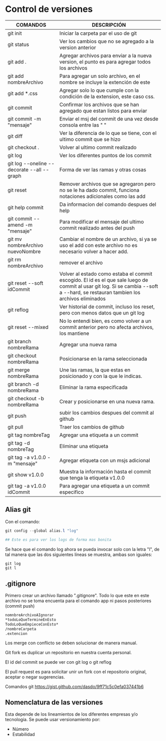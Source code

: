 # Control de versiones

| COMANDOS                                   | DESCRIPCIÓN                                                  |
| ------------------------------------------ | ------------------------------------------------------------ |
| git init                                   | Iniciar la carpeta par el uso de git                         |
| git status                                 | Ver los cambios que no se agregado a la version anterior     |
| git add .                                  | Agregar archivos para enviar a la nueva version, el punto es para agregar todos los archivos |
| git add nombreArchivo                      | Para agregar un solo archivo, en el nombre se incluye la extención de este |
| git add *.css                              | Agregar solo lo que cumple con la condición de la extension, este caso css. |
| git commit                                 | Confirmar los archivos que se han agregado que estan listos para enviar |
| git commit -m "mensaje"                    | Enviar el msj del commit de una vez desde consola entre las " " |
| git diff                                   | Ver la diferencia de lo que se tiene, con el ultimo commit que se hizo |
| git checkout .                             | Volver al ultimo commit realizado                            |
| git log                                    | Ver los diferentes puntos de los commit                      |
| git log --oneline --decorate --all --graph | Forma de ver las ramas y otras cosas                         |
| git reset                                  | Remover archivos que se agregaron pero no se le ha dado commit, funciona notaciones adicionales como las add |
| git help commit                            | Da informacion del comando despues del help                  |
| git commit --amend -m "mensaje"            | Para modificar el mensaje del ultimo commit realizado antes del push |
| git mv nombreArchivo nuevoNombre           | Cambiar el nombre de un archivo, si ya se uso el add con este archivo no es necesario volver a hacer add. |
| git rm nombreArchivo                       | remover el archivo                                           |
| git reset --soft idCommit                  | Volver al estado como estaba el commit escogido. El id es el que sale luego de commit al usar git log. Si se cambia --soft a --hard, se restauran tambien los archivos eliminados |
| git reflog                                 | Ver historial de commit, incluso los reset, pero con menos datos que un git log |
| git reset --mixed                          | No lo entendi bien, es como volver a un commit anterior pero no afecta archivos, los mantiene |
| git branch nombreRama                      | Agregar una nueva rama                                       |
| git checkout nombreRama                    | Posicionarse en la rama seleccionada                         |
| git merge nombreRama                       | Une las ramas, la que estas en posicionado y con la que le indicas. |
| git branch -d nombreRama                   | Eliminar la rama especificada                                |
| git checkout -b nombreRama                 | Crear y posicionarse en una nueva rama.                      |
| git push                                   | subir los cambios despues del commit al github               |
| git pull                                   | Traer los cambios de github                                  |
| git tag nombreTag                          | Agregar una etiqueta a un commit                             |
| git tag -d nombreTag                       | Eliminar una etiqueta                                        |
| git tag -a v1.0.0 -m "mensaje"             | Agregar etiqueta con un msjs adicional                       |
| git show v1.0.0                            | Muestra la información hasta el commit que tenga la etiqueta v1.0.0 |
| git tag -a v1.0.0 idCommit                 | Para agregar una etiqueta a un commit especifico             |

## Alias git

Con el comando:

~~~powershell
git config --global alias.l "log"

## Este es para ver los logs de forma mas bonita


~~~

Se hace que el comando log ahora se pueda invocar solo con la letra "l", de tal manera que las dos siguientes líneas se muestra, ambas son iguales:

~~~powershell
git log
git l
~~~

## .gitignore

 Primero crear un archivo llamado ".gitignore". Todo lo que este en este archivo no se toma encuenta para el comando app ni pasos posteriores (commit push)

~~~tex
nomnbreArchivoAIgnorar
*todoLoQueTermineEnEsto
TodoLoQueEmpieceConEsto*
/nombreCarpeta
.extencion 
~~~



Los merge con conflicto se deben solucionar de manera manual.

Git fork es duplicar un repositorio en nuestra cuenta personal.

El id del commit se puede ver con git log o git reflog

El pull request es para solicitar unir un fork con el repositorio original, aceptar o negar sugerencias.	



Comandos git https://gist.github.com/dasdo/9ff71c5c0efa037441b6



## Nomenclatura de las versiones

Esta depende de los lineamientos de los diferentes empresas y/o tecnologia. Se puede usar versionamiento por:

* Número
* Estabilidad


